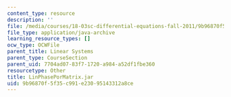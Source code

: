 ```yaml
---
content_type: resource
description: ''
file: /media/courses/18-03sc-differential-equations-fall-2011/9b96870f5f35c991e23095143312a8ce_LinPhasePorMatrix.jar
file_type: application/java-archive
learning_resource_types: []
ocw_type: OCWFile
parent_title: Linear Systems
parent_type: CourseSection
parent_uid: 7704ad07-83f7-1720-a984-a52df1fbe360
resourcetype: Other
title: LinPhasePorMatrix.jar
uid: 9b96870f-5f35-c991-e230-95143312a8ce
---
```

